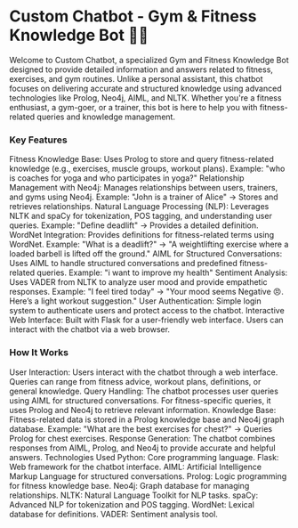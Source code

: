 # Custom Chatbot - Gym &amp; Fitness Knowledge Bot 🤖💪
Welcome to Custom Chatbot, a specialized Gym and Fitness Knowledge Bot designed to provide detailed information and answers related to fitness, exercises, and gym routines. Unlike a personal assistant, this chatbot focuses on delivering accurate and structured knowledge using advanced technologies like Prolog, Neo4j, AIML, and NLTK. Whether you're a fitness enthusiast, a gym-goer, or a trainer, this bot is here to help you with fitness-related queries and knowledge management.
### Key Features
Fitness Knowledge Base:
Uses Prolog to store and query fitness-related knowledge (e.g., exercises, muscle groups, workout plans).
Example: "who is coaches for yoga and who participates in yoga?"
Relationship Management with Neo4j:
Manages relationships between users, trainers, and gyms using Neo4j.
Example: "John is a trainer of Alice" → Stores and retrieves relationships.
Natural Language Processing (NLP):
Leverages NLTK and spaCy for tokenization, POS tagging, and understanding user queries.
Example: "Define deadlift" → Provides a detailed definition.
WordNet Integration:
Provides definitions for fitness-related terms using WordNet.
Example: "What is a deadlift?" → "A weightlifting exercise where a loaded barbell is lifted off the ground."
AIML for Structured Conversations:
Uses AIML to handle structured conversations and predefined fitness-related queries.
Example: "i want to improve my health"
Sentiment Analysis:
Uses VADER from NLTK to analyze user mood and provide empathetic responses.
Example: "I feel tired today" → "Your mood seems Negative 😠. Here’s a light workout suggestion."
User Authentication:
Simple login system to authenticate users and protect access to the chatbot.
Interactive Web Interface:
Built with Flask for a user-friendly web interface.
Users can interact with the chatbot via a web browser.
### How It Works
User Interaction:
Users interact with the chatbot through a web interface.
Queries can range from fitness advice, workout plans, definitions, or general knowledge.
Query Handling:
The chatbot processes user queries using AIML for structured conversations.
For fitness-specific queries, it uses Prolog and Neo4j to retrieve relevant information.
Knowledge Base:
Fitness-related data is stored in a Prolog knowledge base and Neo4j graph database.
Example: "What are the best exercises for chest?" → Queries Prolog for chest exercises.
Response Generation:
The chatbot combines responses from AIML, Prolog, and Neo4j to provide accurate and helpful answers.
Technologies Used
Python: Core programming language.
Flask: Web framework for the chatbot interface.
AIML: Artificial Intelligence Markup Language for structured conversations.
Prolog: Logic programming for fitness knowledge base.
Neo4j: Graph database for managing relationships.
NLTK: Natural Language Toolkit for NLP tasks.
spaCy: Advanced NLP for tokenization and POS tagging.
WordNet: Lexical database for definitions.
VADER: Sentiment analysis tool.
